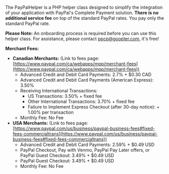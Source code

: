 The PayPalHelper is a PHP helper class designed to simplify the integration of your application with PayPal's Complete Payment solution.  **There is no additional service fee** on top of the standard PayPal rates. You pay only the standard PayPal rate. 

**Please Note:**  An onboarding process is required before you can use this helper class.  For assistance, please contact ppcp@goopter.com, it's free!

**Merchant Fees:**
* **Canadian Merchants:** (Link to fees page: [https://www.paypal.com/ca/webapps/mpp/merchant-fees](https://www.paypal.com/ca/webapps/mpp/merchant-fees))
    * Advanced Credit and Debit Card Payments: 2.7% + $0.30 CAD
    * Advanced Credit and Debit Card Payments (American Express): 3.50%
    * Receiving International Transactions:
        * US Transactions: 3.50% + fixed fee
        * Other International Transactions: 3.70% + fixed fee
        * Failure to Implement Express Checkout (after 30-day notice): + 1.00% per transaction
    * Monthly Fee: No Fee
* **USA Merchants:** (Link to fees page: [https://www.paypal.com/us/business/paypal-business-fees#fixed-fees-commercialtrans](https://www.paypal.com/us/business/paypal-business-fees#fixed-fees-commercialtrans))
    * Advanced Credit and Debit Card Payments: 2.59% + $0.49 USD
    * PayPal Checkout, Pay with Venmo, PayPal Pay Later offers, or PayPal Guest Checkout:  3.49% + $0.49 USD
    * PayPal Guest Checkout: 3.49% + $0.49 USD
    * Monthly Fee: No Fee
